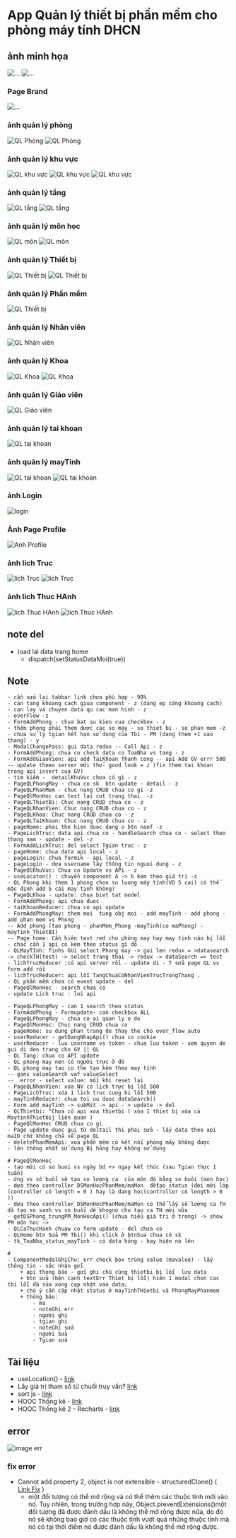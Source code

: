 # App Quản lý thiết bị phần mềm cho phòng máy tính DHCN

## ảnh minh họa
![...](./AnhMinhHoa/img_minhHoa.png)
![...](./AnhMinhHoa/img_code.png)

### Page Brand
![...](./AnhMinhHoa/img_PageBrand.png)
### ảnh quản lý phòng
![QL Phòng](./AnhMinhHoa/img_QLPhong.png)
![QL Phòng](./AnhMinhHoa/img_QLPhong_Form.png)

### ảnh quản lý khu vực
![QL khu vực](./AnhMinhHoa/img_QLKhuVuc.png)
![QL khu vực](./AnhMinhHoa/img_Detail_KhuVuc.png)
![QL khu vực](./AnhMinhHoa/img_QLKhuVuc_Form.png)


### ảnh quản lý tầng
![QL tầng](./AnhMinhHoa/img_QLTang.png)
![QL tầng](./AnhMinhHoa/img_QLTang_form.png)

### ảnh quản lý môn học
![QL môn](./AnhMinhHoa/img_QLMon.png)
![QL môn](./AnhMinhHoa/img_QLMon_form.png)

### ảnh quản lý Thiết bị
![QL Thiết bị](./AnhMinhHoa/img_QLThietbi.png)
![QL Thiết bị](./AnhMinhHoa/img_QLThietbi_form.png)

### ảnh quản lý Phần mềm
![QL Thiết bị](./AnhMinhHoa/img_QLPhanMem.png)

### ảnh quản lý Nhân viên
![QL Nhân viên](./AnhMinhHoa/img_QLNhanVien.png)

### ảnh quản lý Khoa
![QL Khoa](./AnhMinhHoa/img_QLKhoa.png)
![QL Khoa](./AnhMinhHoa/img_QLKhoa_form.png)

### ảnh quản lý Giáo viên
![QL Giáo viên](./AnhMinhHoa/img_QLGiaoVien.png)

### ảnh quản lý tai khoan
![QL tai khoan](./AnhMinhHoa/img_QLTaiKhoan.png)

### ảnh quản lý mayTinh
![QL tai khoan](./AnhMinhHoa/img_QLMayTinh.png)
![QL tai khoan](./AnhMinhHoa/img_QLMayTinh_form.png)

### ảnh Login
![login](./AnhMinhHoa/img_login.png)

### Ảnh Page Profile 
![Anh Profile](./AnhMinhHoa/img_PageProfile.png)

### ảnh lich Truc
![ lich Truc](./AnhMinhHoa/img_pcLichTruc.png)
![ lich Truc](./AnhMinhHoa/img_pcLichTruc_form.png)

### ảnh lich Thuc HAnh
![lich Thuc HAnh](./AnhMinhHoa/img_pcLichThucHanh.png)
![lich Thuc HAnh](./AnhMinhHoa/img_pcLichThucHanh_form.png)

## note del
* load lai data trang home
    - dispatch(setStatusDataMoi(true))


## Note
    - cần sửa lại tabbar link chưa phù hợp - 90%
    - can tang khoang cach giua component - z (dang ep cứng khoang cach)
    - can lay va chuyen data qu cac man hinh - z
    - overFlow -z 
    - FormAddPhong - chua bat su kien cua checkbox - z
    - thêm phong phải them dược cac so may - so thiet bị - so phan mem -z
    - chưa sử lý tgian hết hạn sử dụng của Tbi - PM (dang them +1 vao thang) - y
    - ModalChangePass: gui data redux -- Call Api - z
    - FormAddPhong: chua co check data co ToaNha vs tang - z
    - FormAddGiaoVien: api add TaiKhoan Thanh cong -- api Add GV errr 500 -- update theeo server mới thử- good look = z (fix them tai khoan trong api insert cua GV)
    - tìm kiếm -  detailKhuVuc chưa có gì - z
    - PageQLPhongMay - chua co sk  btn update - detail - z
    - PageQLPhanMem - chuc nang CRUD chua co gi -z
    - PageQlMonHoc can test lai cot trang thai  -z 
    - PageQLThietBi: Chuc nang CRUD chua co - z
    - PageQLNhanVien: Chuc nang CRUD chua co - z
    - PageQLKhoa: Chuc nang CRUD chua co - z
    - PageQLTaiKhoan: Chuc nang CRUD chua co - z
    - pageHome: phai the hien duoc dang o btn naof -z
    - PageLichTruc: data api chua co - handleSearch chua co - select theo thang nam - update - del -z
    - FormAddLichTruc: del select Tgian truc - z
    - pageHome: chua data api local - z
    - pageLogin: chua formik - api local - z
    - pageLogin - dựa username lây thông tin nguoi dung - z
    - PageQlKhuVuc: Chua co Update vs APi - z
    - useLocaton() : chuyển component A -> b kem theo giá tri -z
    - QL Phong khi them 1 phong chon so luong máy tính(VD 5 cai) có thế mặc định add 5 cái may tinh không? 
    - PageQLKhoa - update: chua biet tat model
    - FormAddPhong: api chua duoc
    - taiKhoanReducer: chua co api update
    - FormAddPhongMay: them moi  tung obj moi - add mayTinh - add phong - add phan mem vs Phong
    -- Add phong (tao phong - phanMem_Phong -mayTinh(co maPhong) - mayTinh_ThietBI)
    -- Page home: Cần hiên text red cho phòng may hay may tinh nào bị lỗi - chac cần 1 api co kèm theo status gì đó
    - QLMayTInh: finhs GUi select Phong may -> gui len redux = >datasearch -> checkTH(test) -> select trang thai -> redux -> dataSearch => test  
    - lichTrucReducer :có api server rồi - update di - T sửa page QL vs form add rồi 
    - lichTrucReducer: api lỗi TangChuaCoNhanVienTrucTrongThang .
    - QL phần mềm chưa có event update - del
    - PageQlMonHoc - search chưa có 
    - update Lich truc : loi api

    - PageQLPhongMay - can 1 search theo status
    - FormAddPhong - Formupdate- can checkbox ALL
    - PageQLPhongMay - chua co ai quan ly o do
    - PageQlMonHoc: Chuc nang CRUD chua co
    - pageHome: su dung phan trang de thay the cho over_flow_auto
    - userReducer - getDangNhapApi() chua co cookie
    - userReducer - luu username vs token - chua luu token - xem quyen de gui di den trang cho GV || QL
    - QL Tang: chua co API update
    - QL phong may nen có người trực ở đó 
    - QL phong may tao co the tạo kèm theo may tính
    -- gans valueSearch vaf valueSelect
    --  error - select value: mối khi reset lại
    - PageQLNhanVien: xoa NV có lịch trực bị lỗi 500
    - PageLichTruc: xóa 1 lich truc cung bi lỗi 500
    - mayTinhReducer: chua toi uu duoc dataSearch()
    - Form add mayTinh -> subMit -> api - > update -> del
    - QLThietbi: "Chưa có api xoa thietbi ( xóa 1 thiet bị xóa cả MaytinhThietbij liên quan )
    - PageQlMonHoc CRUD chua co gi
    - Page update duoc gui từ deltail thi phai sửa - lấy data theo api maID chứ không chả về page QL
    - deletePhanMemApi: xoa phần mêm có kêt nối phòng máy không được
    - lên thông nhất sử dụng Bị hỏng hay không sử dụng

    # PageQlMonHoc
    - tạo mới có so buoi vs ngày bd +> ngay kết thúc (sau Tgian thực 1 tuần)
    - ứng vs số buổi sẽ tạo so lượng ca  của môn đó bằng so buôi (mon học)
    - dựa theo controller DSMonHocPhanMem/maMon  đểtạo status (đợi mởi lớp (controller có length = 0 ) hay là dang học(controller có length > 0 ))
    - dựa theo controller DSMonHocPhanMem/maMon co thể lấy số lượng ca TH dã tạo so sanh vs so buổi dể khogno cho tạo ca TH mới nữa
    - getDSPhong_trungPM_MonHocApi() (chua hiểu giá tri ở trong) -> show PM môn hoc -> 
    - QLCaThucHanh chuaw co form update - del chưa co
    - QLHome btn Sửa PM Tbi() khi click ở btnSua chua có sk
    - tk_ToaNha_status_mayTinh - có data hỏng - hay hiện nó lên
    
    #
    - ComponentModalGhiChu: err check box trùng value (mavalue) - lấy thông tin - xác nhận gửi
        + api thong báo - gửi ghi chú cùng thietbi bị lỗi  lưu data
        + btn sửa (bên cạnh textErr Thiet bị lỗi) hiên 1 modal chon cac tbi lỗi đã sủa xong cap nhật vao data;
        + chú ý cần cập nhật status ở mayTinhTHietbi và PhongMayPhanmem
        + thông báo: 
            - ma
            - noteGhi err
            - người ghi
            - tgian ghi
            - noteGhi sửa 
            - người Sửa
            - Tgian sửa



## Tài liệu

* useLocation() - [link](https://medium.com/@stheodorejohn/exploring-react-router-dom-understanding-the-uselocation-hook-f67742e71c0c)
* Lấy giá trị tham số từ chuối truy vấn? [link](https://www.javascripttutorial.net/es-next/javascript-object-fromentries/)
* sort js - [link](https://stackoverflow.com/questions/1129216/sort-array-of-objects-by-string-property-value)
* HOOC Thống kê - [link](https://viblo.asia/p/ve-bieu-do-trong-reactjs-that-de-dang-voi-recharts-gDVK2j4vKLj)
* HOOC Thống kê 2 - Recharts - [link](https://recharts.org/en-US/examples/CustomActiveShapePieChart)

    
## error
![image err](./AnhMinhHoa/img_error.png)

### fix error
* Cannot add property 2, object is not extensible - structuredClone() ( [Link Fix](https://stackoverflow.com/questions/59648434/material-table-typeerror-cannot-add-property-tabledata-object-is-not-extensibl) )
    - một đối tượng có thể mở rộng và có thể thêm các thuộc tính mới vào nó. Tuy nhiên, trong trường hợp này, Object.preventExtensions()một đối tượng đã được đánh dấu là không thể mở rộng được nữa, do đó nó sẽ không bao giờ có các thuộc tính vượt quá những thuộc tính mà nó có tại thời điểm nó được đánh dấu là không thể mở rộng được.

